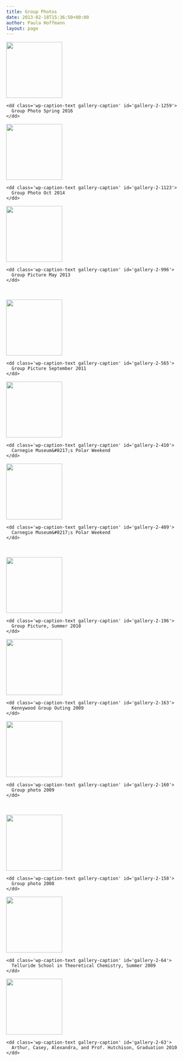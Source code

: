 ```yaml
---
title: Group Photos
date: 2013-02-18T15:36:50+00:00
author: Paula Hoffmann
layout: page
---
```

<div id='gallery-2' class='gallery galleryid-891 gallery-columns-3 gallery-size-thumbnail'>
  <dl class='gallery-item'>
    <dt class='gallery-icon landscape'>
      <a href='http://hutchison.chem.pitt.edu/photos/group-photos/dscf0197/'><img width="150" height="150" src="https://i2.wp.com/hutchison.chem.pitt.edu/wordpress/wp-content/uploads/2013/02/DSCF0197.jpg?resize=150%2C150" class="attachment-thumbnail size-thumbnail" alt="" aria-describedby="gallery-2-1259" srcset="https://i2.wp.com/hutchison.chem.pitt.edu/wordpress/wp-content/uploads/2013/02/DSCF0197.jpg?resize=150%2C150 150w, https://i2.wp.com/hutchison.chem.pitt.edu/wordpress/wp-content/uploads/2013/02/DSCF0197.jpg?zoom=2&resize=150%2C150 300w, https://i2.wp.com/hutchison.chem.pitt.edu/wordpress/wp-content/uploads/2013/02/DSCF0197.jpg?zoom=3&resize=150%2C150 450w" sizes="(max-width: 150px) 100vw, 150px" data-recalc-dims="1" /></a>
    </dt>
    
    <dd class='wp-caption-text gallery-caption' id='gallery-2-1259'>
      Group Photo Spring 2016
    </dd>
  </dl>
  
  <dl class='gallery-item'>
    <dt class='gallery-icon landscape'>
      <a href='http://hutchison.chem.pitt.edu/people/2014-06-10-at-17-59-37/'><img width="150" height="150" src="https://i0.wp.com/hutchison.chem.pitt.edu/wordpress/wp-content/uploads/2011/06/2014-06-10-at-17-59-3711.jpg?resize=150%2C150" class="attachment-thumbnail size-thumbnail" alt="" aria-describedby="gallery-2-1123" srcset="https://i0.wp.com/hutchison.chem.pitt.edu/wordpress/wp-content/uploads/2011/06/2014-06-10-at-17-59-3711.jpg?resize=150%2C150 150w, https://i0.wp.com/hutchison.chem.pitt.edu/wordpress/wp-content/uploads/2011/06/2014-06-10-at-17-59-3711.jpg?zoom=2&resize=150%2C150 300w, https://i0.wp.com/hutchison.chem.pitt.edu/wordpress/wp-content/uploads/2011/06/2014-06-10-at-17-59-3711.jpg?zoom=3&resize=150%2C150 450w" sizes="(max-width: 150px) 100vw, 150px" data-recalc-dims="1" /></a>
    </dt>
    
    <dd class='wp-caption-text gallery-caption' id='gallery-2-1123'>
      Group Photo Oct 2014
    </dd>
  </dl>
  
  <dl class='gallery-item'>
    <dt class='gallery-icon landscape'>
      <a href='http://hutchison.chem.pitt.edu/intro/2013-01-29-at-18-03-50/'><img width="150" height="150" src="https://i1.wp.com/hutchison.chem.pitt.edu/wordpress/wp-content/uploads/2013/05/2013-01-29-at-18-03-5021.jpg?resize=150%2C150" class="attachment-thumbnail size-thumbnail" alt="" aria-describedby="gallery-2-996" srcset="https://i1.wp.com/hutchison.chem.pitt.edu/wordpress/wp-content/uploads/2013/05/2013-01-29-at-18-03-5021.jpg?resize=150%2C150 150w, https://i1.wp.com/hutchison.chem.pitt.edu/wordpress/wp-content/uploads/2013/05/2013-01-29-at-18-03-5021.jpg?zoom=2&resize=150%2C150 300w, https://i1.wp.com/hutchison.chem.pitt.edu/wordpress/wp-content/uploads/2013/05/2013-01-29-at-18-03-5021.jpg?zoom=3&resize=150%2C150 450w" sizes="(max-width: 150px) 100vw, 150px" data-recalc-dims="1" /></a>
    </dt>
    
    <dd class='wp-caption-text gallery-caption' id='gallery-2-996'>
      Group Picture May 2013
    </dd>
  </dl>
  
  <br style="clear: both" />
  
  <dl class='gallery-item'>
    <dt class='gallery-icon landscape'>
      <a href='http://hutchison.chem.pitt.edu/intro/group-2011/'><img width="150" height="150" src="https://i0.wp.com/hutchison.chem.pitt.edu/wordpress/wp-content/uploads/2011/06/group-201111.jpg?resize=150%2C150" class="attachment-thumbnail size-thumbnail" alt="" aria-describedby="gallery-2-565" srcset="https://i0.wp.com/hutchison.chem.pitt.edu/wordpress/wp-content/uploads/2011/06/group-201111.jpg?resize=150%2C150 150w, https://i0.wp.com/hutchison.chem.pitt.edu/wordpress/wp-content/uploads/2011/06/group-201111.jpg?zoom=2&resize=150%2C150 300w, https://i0.wp.com/hutchison.chem.pitt.edu/wordpress/wp-content/uploads/2011/06/group-201111.jpg?zoom=3&resize=150%2C150 450w" sizes="(max-width: 150px) 100vw, 150px" data-recalc-dims="1" /></a>
    </dt>
    
    <dd class='wp-caption-text gallery-caption' id='gallery-2-565'>
      Group Picture September 2011
    </dd>
  </dl>
  
  <dl class='gallery-item'>
    <dt class='gallery-icon portrait'>
      <a href='http://hutchison.chem.pitt.edu/2011/08/demos-at-the-carnegie-museum/dscf0091-jpg/'><img width="150" height="150" src="https://i1.wp.com/hutchison.chem.pitt.edu/wordpress/wp-content/uploads/2011/09/DSCF009111.jpg?resize=150%2C150" class="attachment-thumbnail size-thumbnail" alt="" aria-describedby="gallery-2-410" srcset="https://i1.wp.com/hutchison.chem.pitt.edu/wordpress/wp-content/uploads/2011/09/DSCF009111.jpg?resize=150%2C150 150w, https://i1.wp.com/hutchison.chem.pitt.edu/wordpress/wp-content/uploads/2011/09/DSCF009111.jpg?zoom=2&resize=150%2C150 300w, https://i1.wp.com/hutchison.chem.pitt.edu/wordpress/wp-content/uploads/2011/09/DSCF009111.jpg?zoom=3&resize=150%2C150 450w" sizes="(max-width: 150px) 100vw, 150px" data-recalc-dims="1" /></a>
    </dt>
    
    <dd class='wp-caption-text gallery-caption' id='gallery-2-410'>
      Carnegie Museum&#8217;s Polar Weekend
    </dd>
  </dl>
  
  <dl class='gallery-item'>
    <dt class='gallery-icon landscape'>
      <a href='http://hutchison.chem.pitt.edu/2011/08/demos-at-the-carnegie-museum/dscf0090-jpg/'><img width="150" height="150" src="https://i1.wp.com/hutchison.chem.pitt.edu/wordpress/wp-content/uploads/2011/09/DSCF009011.jpg?resize=150%2C150" class="attachment-thumbnail size-thumbnail" alt="" aria-describedby="gallery-2-409" srcset="https://i1.wp.com/hutchison.chem.pitt.edu/wordpress/wp-content/uploads/2011/09/DSCF009011.jpg?resize=150%2C150 150w, https://i1.wp.com/hutchison.chem.pitt.edu/wordpress/wp-content/uploads/2011/09/DSCF009011.jpg?zoom=2&resize=150%2C150 300w, https://i1.wp.com/hutchison.chem.pitt.edu/wordpress/wp-content/uploads/2011/09/DSCF009011.jpg?zoom=3&resize=150%2C150 450w" sizes="(max-width: 150px) 100vw, 150px" data-recalc-dims="1" /></a>
    </dt>
    
    <dd class='wp-caption-text gallery-caption' id='gallery-2-409'>
      Carnegie Museum&#8217;s Polar Weekend
    </dd>
  </dl>
  
  <br style="clear: both" />
  
  <dl class='gallery-item'>
    <dt class='gallery-icon landscape'>
      <a href='http://hutchison.chem.pitt.edu/intro/dscf0079/'><img width="150" height="150" src="https://i1.wp.com/hutchison.chem.pitt.edu/wordpress/wp-content/uploads/2011/07/dscf007921.jpg?resize=150%2C150" class="attachment-thumbnail size-thumbnail" alt="" aria-describedby="gallery-2-196" srcset="https://i1.wp.com/hutchison.chem.pitt.edu/wordpress/wp-content/uploads/2011/07/dscf007921.jpg?resize=150%2C150 150w, https://i1.wp.com/hutchison.chem.pitt.edu/wordpress/wp-content/uploads/2011/07/dscf007921.jpg?zoom=2&resize=150%2C150 300w, https://i1.wp.com/hutchison.chem.pitt.edu/wordpress/wp-content/uploads/2011/07/dscf007921.jpg?zoom=3&resize=150%2C150 450w" sizes="(max-width: 150px) 100vw, 150px" data-recalc-dims="1" /></a>
    </dt>
    
    <dd class='wp-caption-text gallery-caption' id='gallery-2-196'>
      Group Picture, Summer 2010
    </dd>
  </dl>
  
  <dl class='gallery-item'>
    <dt class='gallery-icon landscape'>
      <a href='http://hutchison.chem.pitt.edu/software/dscf0071/'><img width="150" height="150" src="https://i2.wp.com/hutchison.chem.pitt.edu/wordpress/wp-content/uploads/2011/07/dscf007121.jpg?resize=150%2C150" class="attachment-thumbnail size-thumbnail" alt="" aria-describedby="gallery-2-163" srcset="https://i2.wp.com/hutchison.chem.pitt.edu/wordpress/wp-content/uploads/2011/07/dscf007121.jpg?resize=150%2C150 150w, https://i2.wp.com/hutchison.chem.pitt.edu/wordpress/wp-content/uploads/2011/07/dscf007121.jpg?zoom=2&resize=150%2C150 300w, https://i2.wp.com/hutchison.chem.pitt.edu/wordpress/wp-content/uploads/2011/07/dscf007121.jpg?zoom=3&resize=150%2C150 450w" sizes="(max-width: 150px) 100vw, 150px" data-recalc-dims="1" /></a>
    </dt>
    
    <dd class='wp-caption-text gallery-caption' id='gallery-2-163'>
      Kennywood Group Outing 2009
    </dd>
  </dl>
  
  <dl class='gallery-item'>
    <dt class='gallery-icon landscape'>
      <a href='http://hutchison.chem.pitt.edu/software/dscf0062_2/'><img width="150" height="150" src="https://i1.wp.com/hutchison.chem.pitt.edu/wordpress/wp-content/uploads/2011/07/dscf0062_221.jpg?resize=150%2C150" class="attachment-thumbnail size-thumbnail" alt="" aria-describedby="gallery-2-160" srcset="https://i1.wp.com/hutchison.chem.pitt.edu/wordpress/wp-content/uploads/2011/07/dscf0062_221.jpg?resize=150%2C150 150w, https://i1.wp.com/hutchison.chem.pitt.edu/wordpress/wp-content/uploads/2011/07/dscf0062_221.jpg?zoom=2&resize=150%2C150 300w, https://i1.wp.com/hutchison.chem.pitt.edu/wordpress/wp-content/uploads/2011/07/dscf0062_221.jpg?zoom=3&resize=150%2C150 450w" sizes="(max-width: 150px) 100vw, 150px" data-recalc-dims="1" /></a>
    </dt>
    
    <dd class='wp-caption-text gallery-caption' id='gallery-2-160'>
      Group photo 2009
    </dd>
  </dl>
  
  <br style="clear: both" />
  
  <dl class='gallery-item'>
    <dt class='gallery-icon landscape'>
      <a href='http://hutchison.chem.pitt.edu/software/dscf0014/'><img width="150" height="150" src="https://i2.wp.com/hutchison.chem.pitt.edu/wordpress/wp-content/uploads/2011/07/dscf001411.jpg?resize=150%2C150" class="attachment-thumbnail size-thumbnail" alt="" aria-describedby="gallery-2-158" srcset="https://i2.wp.com/hutchison.chem.pitt.edu/wordpress/wp-content/uploads/2011/07/dscf001411.jpg?resize=150%2C150 150w, https://i2.wp.com/hutchison.chem.pitt.edu/wordpress/wp-content/uploads/2011/07/dscf001411.jpg?zoom=2&resize=150%2C150 300w, https://i2.wp.com/hutchison.chem.pitt.edu/wordpress/wp-content/uploads/2011/07/dscf001411.jpg?zoom=3&resize=150%2C150 450w" sizes="(max-width: 150px) 100vw, 150px" data-recalc-dims="1" /></a>
    </dt>
    
    <dd class='wp-caption-text gallery-caption' id='gallery-2-158'>
      Group photo 2008
    </dd>
  </dl>
  
  <dl class='gallery-item'>
    <dt class='gallery-icon landscape'>
      <a href='http://hutchison.chem.pitt.edu/photos/group/'><img width="150" height="150" src="https://i1.wp.com/hutchison.chem.pitt.edu/wordpress/wp-content/uploads/2011/06/group11.jpg?resize=150%2C150" class="attachment-thumbnail size-thumbnail" alt="" aria-describedby="gallery-2-64" srcset="https://i1.wp.com/hutchison.chem.pitt.edu/wordpress/wp-content/uploads/2011/06/group11.jpg?resize=150%2C150 150w, https://i1.wp.com/hutchison.chem.pitt.edu/wordpress/wp-content/uploads/2011/06/group11.jpg?zoom=2&resize=150%2C150 300w, https://i1.wp.com/hutchison.chem.pitt.edu/wordpress/wp-content/uploads/2011/06/group11.jpg?zoom=3&resize=150%2C150 450w" sizes="(max-width: 150px) 100vw, 150px" data-recalc-dims="1" /></a>
    </dt>
    
    <dd class='wp-caption-text gallery-caption' id='gallery-2-64'>
      Telluride School in Theoretical Chemistry, Summer 2009
    </dd>
  </dl>
  
  <dl class='gallery-item'>
    <dt class='gallery-icon landscape'>
      <a href='http://hutchison.chem.pitt.edu/photos/29106_789017171243_14226817_43604198_4490830_n/'><img width="150" height="150" src="https://i0.wp.com/hutchison.chem.pitt.edu/wordpress/wp-content/uploads/2011/06/29106_789017171243_14226817_43604198_4490830_n11.jpg?resize=150%2C150" class="attachment-thumbnail size-thumbnail" alt="" aria-describedby="gallery-2-63" srcset="https://i0.wp.com/hutchison.chem.pitt.edu/wordpress/wp-content/uploads/2011/06/29106_789017171243_14226817_43604198_4490830_n11.jpg?resize=150%2C150 150w, https://i0.wp.com/hutchison.chem.pitt.edu/wordpress/wp-content/uploads/2011/06/29106_789017171243_14226817_43604198_4490830_n11.jpg?zoom=2&resize=150%2C150 300w, https://i0.wp.com/hutchison.chem.pitt.edu/wordpress/wp-content/uploads/2011/06/29106_789017171243_14226817_43604198_4490830_n11.jpg?zoom=3&resize=150%2C150 450w" sizes="(max-width: 150px) 100vw, 150px" data-recalc-dims="1" /></a>
    </dt>
    
    <dd class='wp-caption-text gallery-caption' id='gallery-2-63'>
      Arthur, Casey, Alexandra, and Prof. Hutchison, Graduation 2010
    </dd>
  </dl>
  
  <br style="clear: both" />
</div>
